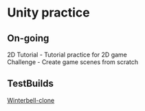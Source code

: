 # Unity practice  
   
## On-going  
2D Tutorial - Tutorial practice for 2D game  
Challenge - Create game scenes from scratch  
  
## TestBuilds  
[Winterbell-clone](https://catsmile-nico.github.io/UnityPrac/TestBuilds/Winterbell-clone/index.html)  
